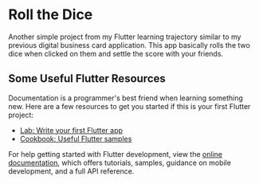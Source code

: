 # Roll the Dice

Another simple project from my Flutter learning trajectory similar
to my previous digital business card application. This app basically
rolls the two dice when clicked on them and settle the score with
your friends.

## Some Useful Flutter Resources

Documentation is a programmer's best friend when learning something new. Here are 
a few resources to get you started if this is your first Flutter project:

- [Lab: Write your first Flutter app](https://docs.flutter.dev/get-started/codelab)
- [Cookbook: Useful Flutter samples](https://docs.flutter.dev/cookbook)

For help getting started with Flutter development, view the
[online documentation](https://docs.flutter.dev/), which offers tutorials,
samples, guidance on mobile development, and a full API reference.
